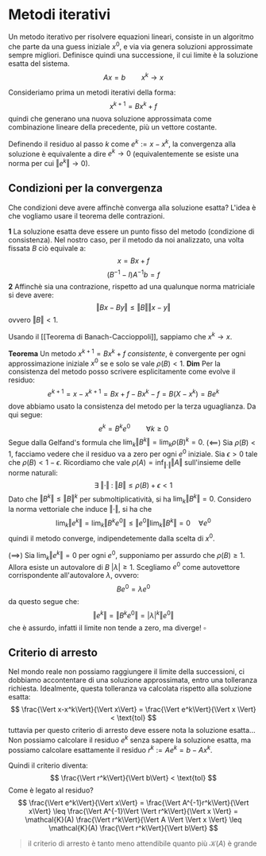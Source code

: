 # Metodi iterativi

Un metodo iterativo per risolvere equazioni lineari, consiste in un algoritmo che parte da una guess iniziale $x^0$, e via via genera soluzioni approssimate sempre migliori. Definisce quindi una successione, il cui limite è la soluzione esatta del sistema. 
$$
Ax = b \qquad x^k \to x
$$

Consideriamo prima un metodi iterativi della forma:
$$
x^{k+1} = Bx^k + f 
$$
quindi che generano una nuova soluzione approssimata come combinazione lineare della precedente, più un vettore costante.

Definendo il residuo al passo $k$ come $e^k := x- x^k$, la convergenza alla soluzione è equivalente a dire $e^k \to 0$ (equivalentemente se esiste una norma per cui $\Vert e^k \Vert \to 0$).

## Condizioni per la convergenza
Che condizioni deve avere affinchè converga alla soluzione esatta? 
L'idea è che vogliamo usare il teorema delle contrazioni.

**1** La soluzione esatta deve essere un punto fisso del metodo (condizione di consistenza).
Nel nostro caso, per il metodo da noi analizzato, una volta fissata $B$ ciò equivale a:
$$
x = Bx + f
$$
$$
(B^{-1} - I)A^{-1}b = f
$$
**2** Affinchè sia una contrazione, rispetto ad una qualunque norma matriciale si deve avere:
$$
\Vert Bx-By \Vert \leq \Vert B \Vert \Vert x-y\Vert
$$
ovvero $\Vert B \Vert < 1$.

Usando il [[Teorema di Banach-Caccioppoli]], sappiamo che $x^k \to x$.

**Teorema** Un metodo $x^{k+1} = Bx^k + f$ _consistente_, è convergente per ogni approssimazione iniziale $x^0$ se e solo se vale $\rho(B)<1$.
**Dim** Per la consistenza del metodo posso scrivere esplicitamente come evolve il residuo:
$$
e^{k+1} = x-x^{k+1} = Bx + f - Bx^k -f = B(X-x^k) = Be^k
$$
dove abbiamo usato la consistenza del metodo per la terza uguaglianza. Da qui segue:
$$
e^k = B^k e^0 \qquad \forall k \geq 0
$$
Segue dalla Gelfand's formula che $\lim_k\Vert B^k \Vert = \lim_k\rho(B)^k = 0$. 
($\impliedby$)  Sia $\rho(B) < 1$, facciamo vedere che il residuo va a zero per ogni $e^0$ iniziale.
Sia $\epsilon >0$ tale che $\rho(B) < 1-\epsilon$. Ricordiamo che vale $\rho(A) = \inf_{\Vert\cdot\Vert} \Vert A\Vert$ sull'insieme delle norme naturali:
$$
\exists \;\Vert\cdot\Vert\;:\; \Vert B \Vert \leq \rho(B)+\epsilon < 1
$$
Dato che $\Vert B^k\Vert \leq \Vert B \Vert^k$ per submoltiplicatività, si ha $\lim_k \Vert B^k \Vert = 0$. Considero la norma vettoriale che induce $\Vert\cdot\Vert$, si ha che 
$$
\lim_k \Vert e^k \Vert = \lim_k \Vert B^k e^0\Vert \leq \Vert e^0\Vert \lim_k \Vert B^k \Vert = 0 \quad \forall e^0
$$
quindi il metodo converge, indipendetemente dalla scelta di $x^0$.

$(\implies)$ Sia $\lim_k \Vert e^k\Vert = 0$ per ogni $e^0$, supponiamo per assurdo che $\rho(B)\geq 1$. Allora esiste un autovalore di $B$ $|\lambda| \geq 1$. Scegliamo $e^0$ come autovettore corrispondente all'autovalore $\lambda$, ovvero:
$$
Be^0 = \lambda e^0
$$
da questo segue che:
$$
\Vert e^k\Vert = \Vert B^k e^0 \Vert = |\lambda|^k \Vert e^0 \Vert
$$
che è assurdo, infatti il limite non tende a zero, ma diverge! $\square$

## Criterio di arresto

Nel mondo reale non possiamo raggiungere il limite della successioni, ci dobbiamo accontentare di una soluzione approssimata, entro una tolleranza richiesta. Idealmente, questa tolleranza va calcolata rispetto alla soluzione esatta:
$$
\frac{\Vert x-x^k\Vert}{\Vert x\Vert} = \frac{\Vert e^k\Vert}{\Vert x \Vert} < \text{tol}
$$
tuttavia per questo criterio di arresto deve essere nota la soluzione esatta... Non possiamo calcolare il residuo $e^k$ senza sapere la soluzione esatta, ma possiamo calcolare esattamente il residuo $r^k := Ae^k = b - Ax^k$.

Quindi il criterio diventa:
$$
\frac{\Vert r^k\Vert}{\Vert b\Vert} < \text{tol}
$$
Come è legato al residuo?
$$
\frac{\Vert e^k\Vert}{\Vert x\Vert} = \frac{\Vert A^{-1}r^k\Vert}{\Vert x\Vert} \leq \frac{\Vert A^{-1}\Vert \Vert r^k\Vert}{\Vert x \Vert} = \mathcal{K}(A) \frac{\Vert r^k\Vert}{\Vert A \Vert \Vert x \Vert} \leq \mathcal{K}(A) \frac{\Vert r^k\Vert}{\Vert b\Vert}
$$
> il criterio di arresto è tanto meno attendibile quanto più $\mathcal{K}(A)$ è grande





